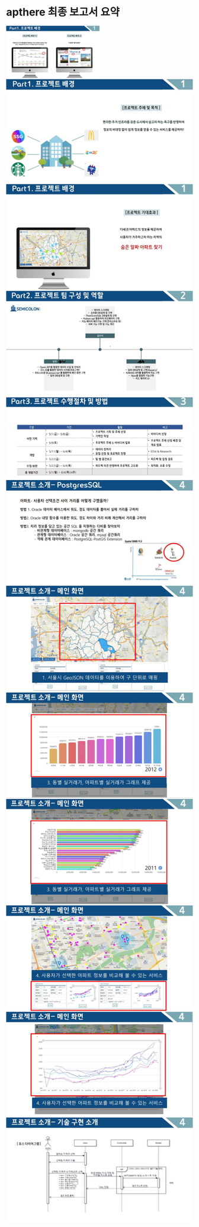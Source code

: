 # apthere 최종 보고서 요약
<img src="https://github.com/k1msu2/img4md/blob/master/apthere%20(18).JPG?raw=true" width=50%>
<img src="https://github.com/k1msu2/img4md/blob/master/apthere%20(19).JPG?raw=true">
<img src="https://github.com/k1msu2/img4md/blob/master/apthere%20(20).JPG?raw=true">
<img src="https://github.com/k1msu2/img4md/blob/master/apthere%20(0).JPG?raw=true">
<img src="https://github.com/k1msu2/img4md/blob/master/apthere%20(2).JPG?raw=true">
<img src="https://github.com/k1msu2/img4md/blob/master/apthere%20(1).JPG?raw=true">
<img src="https://github.com/k1msu2/img4md/blob/master/apthere%20(4).JPG?raw=true">
<img src="https://github.com/k1msu2/img4md/blob/master/apthere%20(8).JPG?raw=true">
<img src="https://github.com/k1msu2/img4md/blob/master/apthere%20(10).JPG?raw=true">
<img src="https://github.com/k1msu2/img4md/blob/master/apthere%20(13).JPG?raw=true">
<img src="https://github.com/k1msu2/img4md/blob/master/apthere%20(16).JPG?raw=true">
<img src="https://github.com/k1msu2/img4md/blob/master/apthere%20(17).JPG?raw=true">
